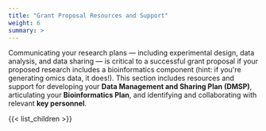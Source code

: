 ```yaml
---
title: "Grant Proposal Resources and Support"
weight: 6
summary: >
---
```


Communicating your research plans — including experimental design, data analysis, and data sharing — is critical to a successful grant proposal if your proposed research includes a bioinformatics component (hint: if you're generating omics data, it does!). This section includes resources and support for developing your **Data Management and Sharing Plan (DMSP)**, articulating your **Bioinformatics Plan**, and identifying and collaborating with relevant **key personnel**.

{{< list_children >}}
